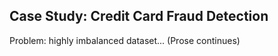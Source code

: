 ## Case Study: Credit Card Fraud Detection

Problem: highly imbalanced dataset...
(Prose continues)
